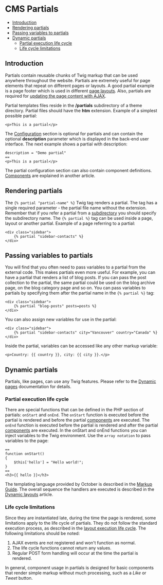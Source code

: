 # CMS Partials

- [Introduction](#introduction)
- [Rendering partials](#rendering-partials)
- [Passing variables to partials](#partial-variables)
- [Dynamic partials](#dynamic-partials)
    - [Partial execution life cycle](#partial-life-cycle)
    - [Life cycle limitations](#life-cycle-limitations)

<a name="introduction"></a>
## Introduction

Partials contain reusable chunks of Twig markup that can be used anywhere throughout the website. Partials are extremely useful for page elements that repeat on different pages or layouts. A good partial example is a page footer which is used in different [page layouts](layouts). Also, partials are required for [updating the page content with AJAX](../ajax/update-partials).

Partial templates files reside in the **/partials** subdirectory of a theme directory. Partial files should have the **htm** extension. Example of a simplest possible partial:

    <p>This is a partial</p>

The [Configuration](themes#configuration-section) section is optional for partials and can contain the optional **description** parameter which is displayed in the back-end user interface. The next example shows a partial with description:

    description = "Demo partial"
    ==
    <p>This is a partial</p>

The partial configuration section can also contain component definitions. [Components](components) are explained in another article.

<a name="rendering-partials"></a>
## Rendering partials

The `{% partial "partial-name" %}` Twig tag renders a partial. The tag has a single required parameter - the partial file name without the extension. Remember that if you refer a partial from a [subdirectory](themes#subdirectories) you should specify the subdirectory name. The `{% partial %}` tag can be used inside a page, layout or another partial. Example of a page referring to a partial:

    <div class="sidebar">
        {% partial "sidebar-contacts" %}
    </div>

<a name="partial-variables"></a>
## Passing variables to partials

You will find that you often need to pass variables to a partial from the external code. This makes partials even more useful. For example, you can have a partial that renders a list of blog posts. If you can pass the post collection to the partial, the same partial could be used on the blog archive page, on the blog category page and so on. You can pass variables to partials by specifying them after the partial name in the `{% partial %}` tag:

    <div class="sidebar">
        {% partial "blog-posts" posts=posts %}
    </div>

You can also assign new variables for use in the partial:

    <div class="sidebar">
        {% partial "sidebar-contacts" city="Vancouver" country="Canada" %}
    </div>

Inside the partial, variables can be accessed like any other markup variable:

    <p>Country: {{ country }}, city: {{ city }}.</p>


<a name="dynamic-partials"></a>
## Dynamic partials

Partials, like pages, can use any Twig features. Please refer to the [Dynamic pages](pages#dynamic-pages) documentation for details.

<a name="partial-life-cycle"></a>
### Partial execution life cycle

There are special functions that can be defined in the PHP section of partials: `onStart` and `onEnd`. The `onStart` function is executed before the partial is rendered and before the partial [components](components) are executed. The `onEnd` function is executed before the partial is rendered and after the partial [components](components) are executed. In the onStart and onEnd functions you can inject variables to the Twig environment. Use the `array notation` to pass variables to the page:

    ==
    function onStart()
    {
        $this['hello'] = "Hello world!";
    }
    ==
    <h3>{{ hello }}</h3>

The templating language provided by October is described in the [Markup Guide](../markup). The overall sequence the handlers are executed is described in the [Dynamic layouts](layouts#dynamic-layouts) article.

<a name="life-cycle-limitations"></a>
### Life cycle limitations

Since they are instantiated late, during the time the page is rendered, some limitations apply to the life cycle of partials. They do not follow the standard execution process, as described in the [layout execution life cycle](layouts#dynamic-layouts). The following limitations should be noted:

1. AJAX events are not registered and won't function as normal.
1. The life cycle functions cannot return any values.
1. Regular POST form handling will occur at the time the partial is rendered.

In general, component usage in partials is designed for basic components that render simple markup without much processing, such as a *Like* or *Tweet* button.
